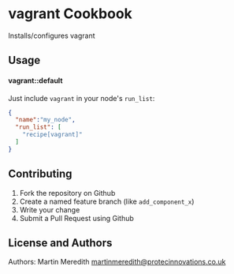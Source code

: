vagrant Cookbook
================
Installs/configures vagrant

Usage
-----
#### vagrant::default

Just include `vagrant` in your node's `run_list`:

```json
{
  "name":"my_node",
  "run_list": [
    "recipe[vagrant]"
  ]
}
```

Contributing
------------

1. Fork the repository on Github
2. Create a named feature branch (like `add_component_x`)
3. Write your change
4. Submit a Pull Request using Github

License and Authors
-------------------
Authors: Martin Meredith <martinmeredith@protecinnovations.co.uk>
